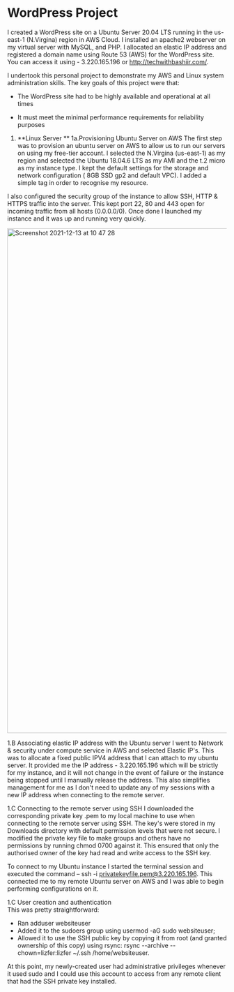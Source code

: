 # WordPress Project
I created a WordPress site on a Ubuntu Server 20.04 LTS running in the us-east-1 (N.Virgina) region in AWS Cloud. I installed an apache2 webserver on my virtual server with MySQL, and PHP. I allocated an elastic IP address and registered a domain name using Route 53 (AWS) for the WordPress site. You can access it using - 3.220.165.196 or http://techwithbashiir.com/.  

I undertook this personal project to demonstrate my AWS and Linux system administration skills. The key goals of this project were that:  

- The WordPress site had to be highly available and operational at all times 

- It must meet the minimal performance requirements for reliability purposes


1. **Linux Server ** 
1a.Provisioning Ubuntu Server on AWS
The first step was to provision an ubuntu server on AWS to allow us to run our servers on using my free-tier account. I selected the N.Virgina (us-east-1) as my region and selected the Ubuntu 18.04.6 LTS as my AMI and the t.2 micro as my instance type. I kept the default settings for the storage and network configuration ( 8GB SSD gp2 and default VPC). I added a simple tag in order to recognise my resource.   

I also configured the security group of the instance to allow SSH, HTTP & HTTPS traffic into the server. This kept port 22, 80 and 443 open for incoming traffic from all hosts (0.0.0.0/0). Once done I launched my instance and it was up and running very quickly. 

<img width="1157" alt="Screenshot 2021-12-13 at 10 47 28" src="https://user-images.githubusercontent.com/89197223/145798935-c119fc55-abc4-4727-b1d6-ea67c79360b5.png">

1.B Associating elastic IP address with the Ubuntu server 
I went to Network & security under compute service in AWS and selected Elastic IP's. This was to allocate a fixed public IPV4 address that I can attach to my ubuntu server. It provided me the IP address - 3.220.165.196 which will be strictly for my instance, and it will not change in the event of failure or the instance being stopped until I manually release the address. This also simplifies management for me as I don't need to update any of my sessions with a new IP address when connecting to the remote server.

1.C Connecting to the remote server using SSH 
I downloaded the corresponding private key .pem to my local machine to use when connecting to the remote server using SSH. The key's were stored in my Downloads directory with default permission levels that were not secure. I modified the private key file to make groups and others have no permissions by running chmod 0700 against it. This ensured that only the authorised owner of the key had read and write access to the SSH key.  

To connect to my Ubuntu instance I started the terminal session and executed the command –             ssh -i privatekeyfile.pem@3.220.165.196. This connected me to my remote Ubuntu server on AWS and I was able to begin performing configurations on it.

1.C User creation and authentication  
This was pretty straightforward: 
- Ran adduser websiteuser  
- Added it to the sudoers group using usermod -aG sudo websiteuser; 
- Allowed it to use the SSH public key by copying it from root (and granted ownership of this copy) using rsync: rsync --archive --chown=lizfer:lizfer ~/.ssh /home/websiteuser. 

At this point, my newly-created user had administrative privileges whenever it used sudo and I could use this account to access from any remote client that had the SSH private key installed. 

 

 
